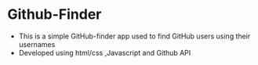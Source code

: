 # Github-Finder
* This is a simple GitHub-finder app used to find GitHub users using their usernames
* Developed using html/css ,Javascript and Github API
